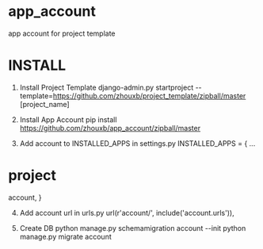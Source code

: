app_account
===========

app account for project template

INSTALL
===========
1. Install Project Template
django-admin.py startproject --template=https://github.com/zhouxb/project_template/zipball/master [project_name]

2. Install App Account
pip install https://github.com/zhouxb/app_account/zipball/master

3. Add account to INSTALLED_APPS in settings.py
INSTALLED_APPS = {
  ...
  # project
  account,
}

4. Add account url in urls.py
url(r'account/', include('account.urls')),

5. Create DB
python manage.py schemamigration account --init
python manage.py migrate account

